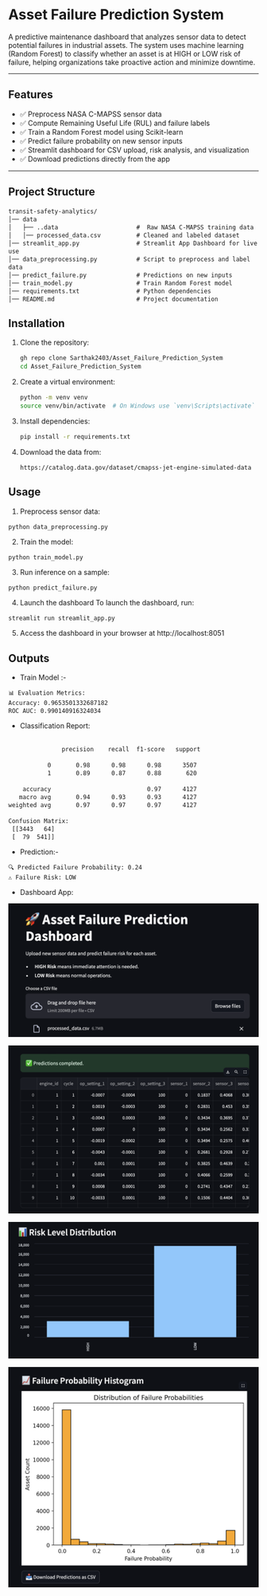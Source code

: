 # Asset Failure Prediction System

A predictive maintenance dashboard that analyzes sensor data to detect potential failures in industrial assets. The system uses machine learning (Random Forest) to classify whether an asset is at HIGH or LOW risk of failure, helping organizations take proactive action and minimize downtime.

---

## Features

- ✅ Preprocess NASA C-MAPSS sensor data
- ✅ Compute Remaining Useful Life (RUL) and failure labels
- ✅ Train a Random Forest model using Scikit-learn
- ✅ Predict failure probability on new sensor inputs
- ✅ Streamlit dashboard for CSV upload, risk analysis, and visualization
- ✅ Download predictions directly from the app

---

## Project Structure
```
transit-safety-analytics/
│── data                            
│   ├── ..data                      #  Raw NASA C-MAPSS training data
│   │── processed_data.csv          # Cleaned and labeled dataset 
│── streamlit_app.py                # Streamlit App Dashboard for live use
│── data_preprocessing.py           # Script to preprocess and label data 
│── predict_failure.py              # Predictions on new inputs
│── train_model.py                  # Train Random Forest model
│── requirements.txt                # Python dependencies
│── README.md                       # Project documentation
```

## Installation

1. Clone the repository:
   ```bash
   gh repo clone Sarthak2403/Asset_Failure_Prediction_System
   cd Asset_Failure_Prediction_System

2. Create a virtual environment:
   ```bash
   python -m venv venv
   source venv/bin/activate  # On Windows use `venv\Scripts\activate`
   ```
3. Install dependencies:
   ```bash
   pip install -r requirements.txt
   ```

4. Download the data from:
   ```
   https://catalog.data.gov/dataset/cmapss-jet-engine-simulated-data
   ```

## Usage
1. Preprocess sensor data:
```
python data_preprocessing.py
```

2. Train the model:
```
python train_model.py
```

3. Run inference on a sample:
```
python predict_failure.py
```

4. Launch the dashboard
To launch the dashboard, run:
```bash
streamlit run streamlit_app.py
```

5. Access the dashboard in your browser at http://localhost:8051

## Outputs

- Train Model :-

```
📊 Evaluation Metrics:
Accuracy: 0.9653501332687182
ROC AUC: 0.990140916324034
```

- Classification Report:

```

               precision    recall  f1-score   support

           0       0.98      0.98      0.98      3507
           1       0.89      0.87      0.88       620

    accuracy                           0.97      4127
   macro avg       0.94      0.93      0.93      4127
weighted avg       0.97      0.97      0.97      4127

Confusion Matrix:
 [[3443   64]
 [  79  541]]
```

- Prediction:-

```
🔍 Predicted Failure Probability: 0.24
⚠️ Failure Risk: LOW
```
- Dashboard App:

![Alt text](Outputs/Output_1.png)

![Alt text](Outputs/Output_2.png)

![Alt text](Outputs/Output_3.png)

![Alt text](Outputs/Output_4.png)